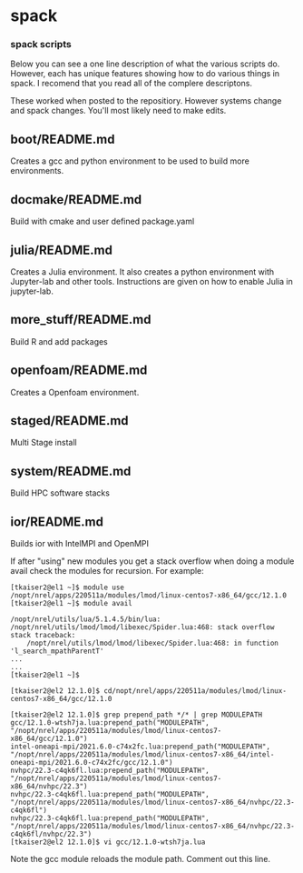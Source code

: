 # spack
### spack scripts

Below you can see a one line description of what the various scripts do.  However, each has unique features showing how to do various things in spack.  I recomend that you read all of the complere descriptons.

These worked when posted to the repositiory.  However systems change and spack changes.  You'll most likely need to make edits.

## boot/README.md
Creates a gcc and python environment to be used to build more environments.

## docmake/README.md
Build with cmake and user defined package.yaml 

## julia/README.md
Creates a Julia  environment.  It also creates a python environment with Jupyter-lab and other tools.  Instructions are given on how to enable Julia in jupyter-lab.

## more_stuff/README.md
Build R and add packages 

## openfoam/README.md
Creates a Openfoam  environment.  

## staged/README.md
Multi Stage install

## system/README.md
Build HPC software stacks

## ior/README.md
Builds ior with IntelMPI and OpenMPI



If after "using" new modules you get a  stack overflow when doing a module avail check the modules for
recursion.  For example:

```
[tkaiser2@el1 ~]$ module use /nopt/nrel/apps/220511a/modules/lmod/linux-centos7-x86_64/gcc/12.1.0
[tkaiser2@el1 ~]$ module avail

/nopt/nrel/utils/lua/5.1.4.5/bin/lua: /nopt/nrel/utils/lmod/lmod/libexec/Spider.lua:468: stack overflow
stack traceback:
	/nopt/nrel/utils/lmod/lmod/libexec/Spider.lua:468: in function 'l_search_mpathParentT'
...
...
[tkaiser2@el1 ~]$

[tkaiser2@el2 12.1.0]$ cd/nopt/nrel/apps/220511a/modules/lmod/linux-centos7-x86_64/gcc/12.1.0

[tkaiser2@el2 12.1.0]$ grep prepend_path */* | grep MODULEPATH
gcc/12.1.0-wtsh7ja.lua:prepend_path("MODULEPATH", "/nopt/nrel/apps/220511a/modules/lmod/linux-centos7-x86_64/gcc/12.1.0")
intel-oneapi-mpi/2021.6.0-c74x2fc.lua:prepend_path("MODULEPATH", "/nopt/nrel/apps/220511a/modules/lmod/linux-centos7-x86_64/intel-oneapi-mpi/2021.6.0-c74x2fc/gcc/12.1.0")
nvhpc/22.3-c4qk6fl.lua:prepend_path("MODULEPATH", "/nopt/nrel/apps/220511a/modules/lmod/linux-centos7-x86_64/nvhpc/22.3")
nvhpc/22.3-c4qk6fl.lua:prepend_path("MODULEPATH", "/nopt/nrel/apps/220511a/modules/lmod/linux-centos7-x86_64/nvhpc/22.3-c4qk6fl")
nvhpc/22.3-c4qk6fl.lua:prepend_path("MODULEPATH", "/nopt/nrel/apps/220511a/modules/lmod/linux-centos7-x86_64/nvhpc/22.3-c4qk6fl/nvhpc/22.3")
[tkaiser2@el2 12.1.0]$ vi gcc/12.1.0-wtsh7ja.lua

```

Note the gcc module reloads the module path.  Comment out this line.


